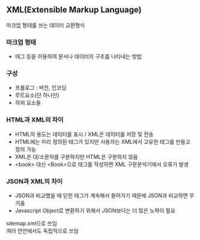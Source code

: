 ## XML(Extensible Markup Language)
마크업 형태를 쓰는 데이터 교환형식

### 마크업 형태
- 태그 등을 이용하여 문서나 데이터의 구조를 나타내는 방법

### 구성
- 프롤로그 : 버전, 인코딩
- 루트요소(단 하나만)
- 하위 요소들

### HTML과 XML의 차이
- HTML의 용도는 데이터를 표시 / XML은 데이터를 저장 및 전송
- HTML에는 미리 정의된 태그가 있지만 사용자는 XML에서 고유한 태그를 만들고 정의 가능
- XML은 대/소문자를 구분하지만 HTML은 구분하지 않음
- \<book> 대신 \<Book>으로 태그를 작성하면 XML 구문분석기에서 오류가 발생

### JSON과 XML의 차이
- JSON과 비교했을 때 닫힌 태그가 계속해서 들어가기 때문에 JSON과 비교하면 무거움
- Javascript Object로 변환하기 위해서 JSON보다는 더 많은 노력이 필요

sitemap.xml으로 쓰임   
여러 언언에서도 독립적으로 쓰임